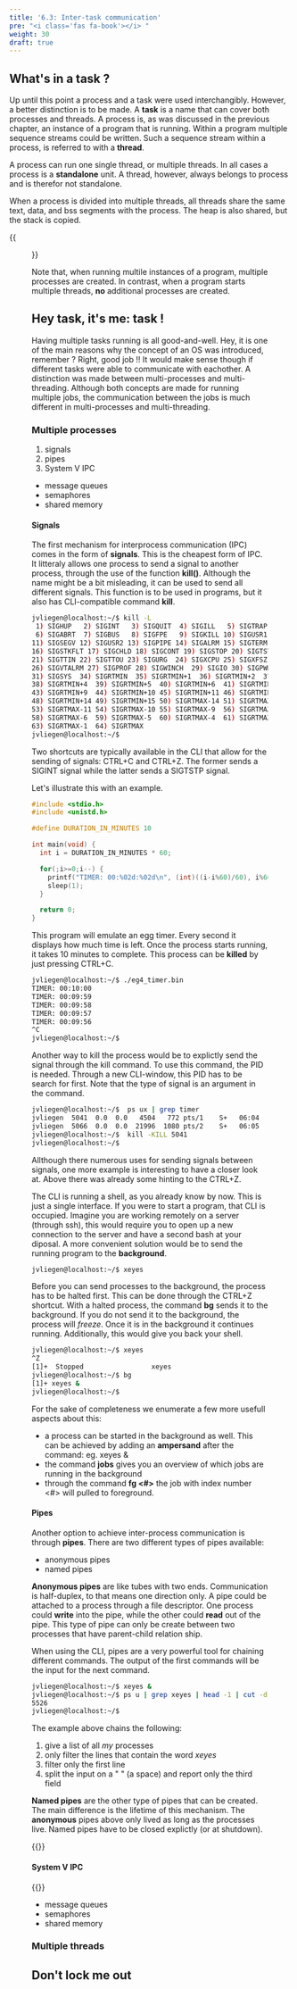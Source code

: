 ```yaml
---
title: '6.3: Inter-task communication'
pre: "<i class='fas fa-book'></i> "
weight: 30
draft: true
---
```

<!--
&laquo;&nbsp;[Back to Table of Contents](/)<br/>

<hr/>
< !--
&raquo;&nbsp;[Naar de labo opgave](#oef)
-->

## What's in a task ?

Up until this point a process and a task were used interchangibly. However, a better distinction is to be made. A **task** is a name that can cover both processes and threads. A process is, as was discussed in the previous chapter, an instance of a program that is running. Within a program multiple sequence streams could be written. Such a sequence stream within a process, is referred to with a **thread**. 

A process can run one single thread, or multiple threads. In all cases a process is a **standalone** unit. A thread, however, always belongs to process and is therefor not standalone.

When a process is divided into multiple threads, all threads share the same text, data, and bss segments with the process. The heap is also shared, but the stack is copied.

{{<figure src="/img/os4_proc_thread.png" title="Sections in a single threaded (left) and multithreaded (right) process.">}}

Note that, when running multile instances of a program, multiple processes are created. In contrast, when a program starts multiple threads, **no** additional processes are created.


## Hey task, it's me: task !

Having multiple tasks running is all good-and-well. Hey, it is one of the main reasons why the concept of an OS was introduced, remember ? Right, good job !! It would make sense though if different tasks were able to communicate with eachother. A distinction was made between multi-processes and multi-threading. Although both concepts are made for running multiple jobs, the communication between the jobs is much different in multi-processes and multi-threading.

### Multiple processes

1. signals
2. pipes
3. System V IPC
  * message queues
  * semaphores
  * shared memory


#### Signals
The first mechanism for interprocess communication (IPC) comes in the form of **signals**. This is the cheapest form of IPC. It litteraly allows one process to send a signal to another process, through the use of the function **kill()**. Although the name might be a bit misleading, it can be used to send all different signals. This function is to be used in programs, but it also has CLI-compatible command **kill**.

```bash
jvliegen@localhost:~/$ kill -L
 1) SIGHUP   2) SIGINT   3) SIGQUIT  4) SIGILL   5) SIGTRAP
 6) SIGABRT  7) SIGBUS   8) SIGFPE   9) SIGKILL 10) SIGUSR1
11) SIGSEGV 12) SIGUSR2 13) SIGPIPE 14) SIGALRM 15) SIGTERM
16) SIGSTKFLT 17) SIGCHLD 18) SIGCONT 19) SIGSTOP 20) SIGTSTP
21) SIGTTIN 22) SIGTTOU 23) SIGURG  24) SIGXCPU 25) SIGXFSZ
26) SIGVTALRM 27) SIGPROF 28) SIGWINCH  29) SIGIO 30) SIGPWR
31) SIGSYS  34) SIGRTMIN  35) SIGRTMIN+1  36) SIGRTMIN+2  37) SIGRTMIN+3
38) SIGRTMIN+4  39) SIGRTMIN+5  40) SIGRTMIN+6  41) SIGRTMIN+7  42) SIGRTMIN+8
43) SIGRTMIN+9  44) SIGRTMIN+10 45) SIGRTMIN+11 46) SIGRTMIN+12 47) SIGRTMIN+13
48) SIGRTMIN+14 49) SIGRTMIN+15 50) SIGRTMAX-14 51) SIGRTMAX-13 52) SIGRTMAX-12
53) SIGRTMAX-11 54) SIGRTMAX-10 55) SIGRTMAX-9  56) SIGRTMAX-8  57) SIGRTMAX-7
58) SIGRTMAX-6  59) SIGRTMAX-5  60) SIGRTMAX-4  61) SIGRTMAX-3  62) SIGRTMAX-2
63) SIGRTMAX-1  64) SIGRTMAX  
jvliegen@localhost:~/$  
```

Two shortcuts are typically available in the CLI that allow for the sending of signals: CTRL+C and CTRL+Z. The former sends a SIGINT signal while the latter sends a SIGTSTP signal.

Let's illustrate this with an example.

```C
#include <stdio.h>
#include <unistd.h>

#define DURATION_IN_MINUTES 10

int main(void) {
  int i = DURATION_IN_MINUTES * 60;

  for(;i>=0;i--) {
    printf("TIMER: 00:%02d:%02d\n", (int)((i-i%60)/60), i%60);
    sleep(1);
  }

  return 0;
}
```

This program will emulate an egg timer. Every second it displays how much time is left. Once the process starts running, it takes 10 minutes to complete. This process can be **killed** by just pressing CTRL+C.

```bash
jvliegen@localhost:~/$ ./eg4_timer.bin 
TIMER: 00:10:00
TIMER: 00:09:59
TIMER: 00:09:58
TIMER: 00:09:57
TIMER: 00:09:56
^C
jvliegen@localhost:~/$ 

```

Another way to kill the process would be to explictly send the signal through the kill command. To use this command, the PID is needed. Through a new CLI-window, this PID has to be search for first. Note that the type of signal is an argument in the command.

```bash
jvliegen@localhost:~/$  ps ux | grep timer
jvliegen  5041  0.0  0.0   4504   772 pts/1    S+   06:04   0:00 ./eg4_timer.bin
jvliegen  5066  0.0  0.0  21996  1080 pts/2    S+   06:05   0:00 grep --color=auto timer
jvliegen@localhost:~/$  kill -KILL 5041
jvliegen@localhost:~/$ 
```

Allthough there numerous uses for sending signals between signals, one more example is interesting to have a closer look at. Above there was already some hinting to the CTRL+Z. 

The CLI is running a shell, as you already know by now. This is just a single interface. If you were to start a program, that CLI is occupied. Imagine you are working remotely on a server (through ssh), this would require you to open up a new connection to the server and have a second bash at your diposal. A more convenient solution would be to send the running program to the **background**.

```bash
jvliegen@localhost:~/$ xeyes 
```

Before you can send processes to the background, the process has to be halted first. This can be done through the CTRL+Z shortcut. With a halted process, the command **bg** sends it to the background. If you do not send it to the background, the process will *freeze*. Once it is in the background it continues running. Additionally, this would give you back your shell.

```bash
jvliegen@localhost:~/$ xeyes 
^Z
[1]+  Stopped                 xeyes
jvliegen@localhost:~/$ bg
[1]+ xeyes &
jvliegen@localhost:~/$ 
```

For the sake of completeness we enumerate a few more usefull aspects about this:

* a process can be started in the background as well. This can be achieved by adding an **ampersand** after the command: eg. xeyes &
* the command **jobs** gives you an overview of which jobs are running in the background
* through the command **fg <#>** the job with index number <#> will pulled to foreground.


#### Pipes
Another option to achieve inter-process communication is through **pipes**. There are two different types of pipes available:
* anonymous pipes
* named pipes

**Anonymous pipes** are like tubes with two ends. Communication is half-duplex, to that means one direction only. A pipe could be attached to a process through a file descriptor. One process could **write** into the pipe, while the other could **read** out of the pipe. This type of pipe can only be create between two processes that have parent-child relation ship. 

When using the CLI, pipes are a very powerful tool for chaining different commands. The output of the first commands will be the input for the next command.

```bash
jvliegen@localhost:~/$ xeyes &
jvliegen@localhost:~/$ ps u | grep xeyes | head -1 | cut -d " " -f 3
5526
jvliegen@localhost:~/$ 
```

The example above chains the following:

1. give a list of all *my* processes
2. only filter the lines that contain the word *xeyes*
3. filter only the first line 
4. split the input on a " " (a space) and report only the third field

**Named pipes** are the other type of pipes that can be created. The main difference is the lifetime of this mechanism. The **anonymous** pipes above only lived as long as the processes live. Named pipes have to be closed explictly (or at shutdown).

{{<todo message="Give example on > and <">}}

#### System V IPC
{{<todo message="Out-of-scope ?">}}

  * message queues
  * semaphores
  * shared memory

### Multiple threads


## Don't lock me out